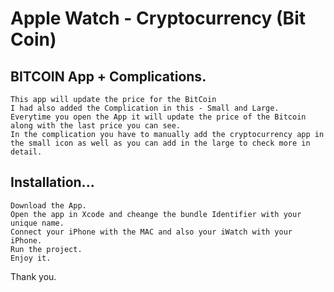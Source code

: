 # Apple Watch - Cryptocurrency (Bit Coin)

## BITCOIN App + Complications.


	This app will update the price for the BitCoin
	I had also added the Complication in this - Small and Large.
	Everytime you open the App it will update the price of the Bitcoin along with the last price you can see.
	In the complication you have to manually add the cryptocurrency app in the small icon as well as you can add in the large to check more in detail.

## Installation...

	Download the App.
	Open the app in Xcode and cheange the bundle Identifier with your unique name.
	Connect your iPhone with the MAC and also your iWatch with your iPhone.
	Run the project.
	Enjoy it.

Thank you.

